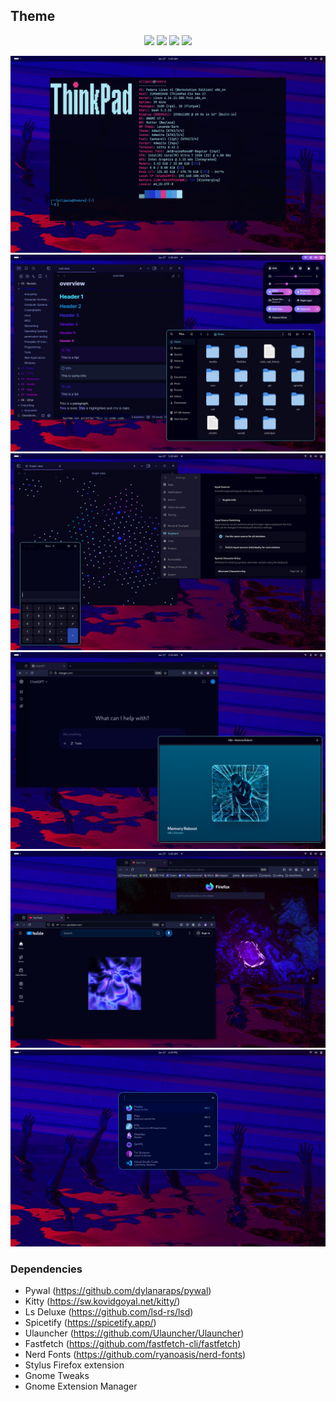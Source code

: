 ## Theme

<p align="center">
  <img src="https://img.shields.io/badge/Fedora-OS-050023-b904d1?style=for-the-badge&logo=fedora&logoColor=ffffff" />
  <img src="https://img.shields.io/badge/GNOME-DE-050023-6400b7?style=for-the-badge&logo=gnome&logoColor=ffffff" />
  <img src="https://img.shields.io/badge/Wayland-Protocol-050023-2302dd?style=for-the-badge&logo=wayland&logoColor=ffffff" />
  <img src="https://img.shields.io/badge/Mutter-WM-050023-009ece?style=for-the-badge&logoColor=ffffff" />
</p>



![](./desktop/desktop4.png)
![](desktop/desktop1.png)
![](desktop/desktop2.png)
![](desktop/desktop3.png)
![](desktop/desktop5.png)
![](desktop/desktop6.png)

### Dependencies
- Pywal (https://github.com/dylanaraps/pywal)
- Kitty (https://sw.kovidgoyal.net/kitty/)
- Ls Deluxe (https://github.com/lsd-rs/lsd)
- Spicetify (https://spicetify.app/)
- Ulauncher (https://github.com/Ulauncher/Ulauncher)
- Fastfetch (https://github.com/fastfetch-cli/fastfetch)
- Nerd Fonts (https://github.com/ryanoasis/nerd-fonts)
- Stylus Firefox extension
- Gnome Tweaks
- Gnome Extension Manager
